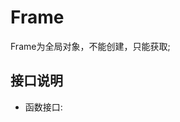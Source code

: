 ﻿# Frame
  Frame为全局对象，不能创建，只能获取;
  <link rel="stylesheet" type="text/css" href="docs/css/common.css" />
  <script src="docs/js/string.js" type="text/javascript" charset="utf-8"></script>
  <script src="docs/js/template.js" type="text/javascript" charset="utf-8"></script>
  <script src="docs/js/Frame.js" type="text/javascript" charset="utf-8"></script>
  
## 接口说明
* 函数接口:

<table id="method" class="table" >
</table>
 
 
 
 
 
 